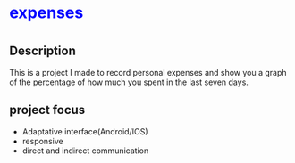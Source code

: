 <h1 style='color: blue'>expenses<h1>

<h2>Description</h2>

<p>This is a project I made to record personal expenses and show you a graph of the percentage of how much you spent in the last seven days.</p>

<h2>project focus</h2>
<ul>
    <li>Adaptative interface(Android/IOS)</li>
    <li>responsive</li>
    <li>direct and indirect communication</li>
</ul>
